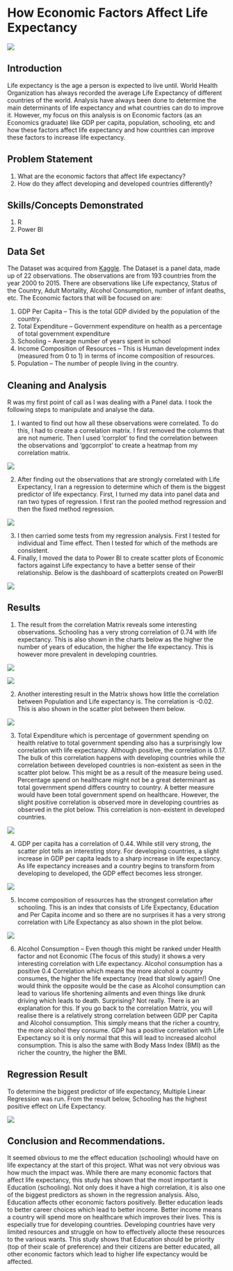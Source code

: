 # How Economic Factors Affect Life Expectancy
![](https://github.com/samuelejedegba/How-Economic-Factors-Affect-Life-Expectancy/blob/main/Cover%20Image.webp)

## Introduction
Life expectancy is the age a person is expected to live until. World Health Organization has always recorded the average Life Expectancy of different countries of the world. Analysis have always been done to determine the main determinants of life expectancy and what countries can do to improve it. However, my focus on this analysis is on Economic factors (as an Economics graduate) like GDP per capita, population, schooling, etc and how these factors affect life expectancy and how countries can improve these factors to increase life expectancy.

## Problem Statement
1.	What are the economic factors that affect life expectancy?
2.	How do they affect developing and developed countries differently?
## Skills/Concepts Demonstrated
1.	R
2.	Power BI

## Data Set
The Dataset was acquired from [Kaggle](https://www.kaggle.com/datasets/kumarajarshi/life-expectancy-who). The Dataset is a panel data, made up of 22 observations. The observations are from 193 countries from the year 2000 to 2015. There are observations like Life expectancy, Status of the Country, Adult Mortality, Alcohol Consumption, number of infant deaths, etc. The Economic factors that will be focused on are:
1.	GDP Per Capita – This is the total GDP divided by the population of the country. 
2.	Total Expenditure – Government expenditure on health as a percentage of total government expenditure
3.	Schooling – Average number of years spent in school
4.	Income Composition of Resources – This is Human development index (measured from 0 to 1) in terms of income composition of resources.
5.	Population – The number of people living in the country.

## Cleaning and Analysis
R was my first point of call as I was dealing with a Panel data. I took the following steps to manipulate and analyse the data.
1.	I wanted to find out how all these observations were correlated. To do this, I had to create a correlation matrix. I first removed the columns that are not numeric. Then I used ‘corrplot’ to find the correlation between the observations and ‘ggcorrplot’ to create a heatmap from my correlation matrix.

![](https://github.com/samuelejedegba/How-Economic-Factors-Affect-Life-Expectancy/blob/main/Correlation%20in%20R.PNG)

2.	After finding out the observations that are strongly correlated with Life Expectancy, I ran a regression to determine which of them is the biggest predictor of life expectancy. First, I turned my data into panel data and ran two types of regression. I first ran the pooled method regression and then the fixed method regression.

![](https://github.com/samuelejedegba/How-Economic-Factors-Affect-Life-Expectancy/blob/main/Regression%20in%20R.PNG)

3.	I then carried some tests  from my regression analysis. First I tested for individual and Time effect. Then I tested for which of the methods are consistent.
4.	Finally, I moved the data to Power BI to create scatter plots of Economic factors against Life expectancy to have a better sense of their relationship. Below is the dashboard of scatterplots created on PowerBI

![](https://github.com/samuelejedegba/How-Economic-Factors-Affect-Life-Expectancy/blob/main/Dashboard.PNG)

## Results

1.	The result from the correlation Matrix reveals some interesting observations. Schooling has a very strong correlation of 0.74 with life expectancy. This is also shown in the charts below as the higher the number of years of education, the higher the life expectancy. This is however more prevalent in developing countries.

![](https://github.com/samuelejedegba/How-Economic-Factors-Affect-Life-Expectancy/blob/main/Correlation%20Matrix.PNG)

![](https://github.com/samuelejedegba/How-Economic-Factors-Affect-Life-Expectancy/blob/main/Schooling%20and%20Life%20Expectancy.PNG)

2.	Another interesting result in the Matrix shows how little the correlation between Population and Life expectancy is. The correlation is -0.02. This is also shown in the scatter plot between them below.

![](https://github.com/samuelejedegba/How-Economic-Factors-Affect-Life-Expectancy/blob/main/Population%20and%20Life%20Expectancy.PNG)

3.	Total Expenditure which is percentage of government spending on health relative to total government spending also has a surprisingly low correlation with life expectancy. Although positive, the correlation is 0.17. The bulk of this correlation happens with developing countries while the correlation between developed countries is non-existent as seen in the scatter plot below. This might be as a result of the measure being used. Percentage spend on healthcare might not be a great determinant as total government spend differs country to country. A better measure would have been total government spend on healthcare. However, the slight positive correlation is observed more in developing countries as observed in the plot below. This correlation is non-existent in developed countries.

![](https://github.com/samuelejedegba/How-Economic-Factors-Affect-Life-Expectancy/blob/main/Total%20expenditure%20and%20Life%20expectancy.PNG)

4.	GDP per capita has a correlation of 0.44. While still very strong, the scatter plot tells an interesting story. For developing countries, a slight increase in GDP per capita leads to a sharp increase in life expectancy. As life expectancy increases and a country begins to transform from developing to developed, the GDP effect becomes less stronger. 

![](https://github.com/samuelejedegba/How-Economic-Factors-Affect-Life-Expectancy/blob/main/GDP%20Per%20Capita%20and%20Life%20expectancy.PNG)

5.	Income composition of resources has the strongest correlation after schooling. This is an index that consists of Life Expectancy, Education and Per Capita income and so there are no surprises it has a very strong correlation with Life Expectancy as also shown in the plot below. 

![](https://github.com/samuelejedegba/How-Economic-Factors-Affect-Life-Expectancy/blob/main/Income%20composition%20and%20Life%20Expectancy.PNG)

6.	Alcohol Consumption – Even though this might be ranked under Health factor and not Economic (The focus of this study) it shows a very interesting correlation with Life expectancy. Alcohol consumption has a positive 0.4 Correlation which means the more alcohol a country consumes, the higher the life expectancy (read that slowly again!) One would think the opposite would be the case as Alcohol consumption can lead to various life shortening ailments and even things like drunk driving which leads to death. Surprising? Not really. There is an explanation for this. If you go back to the correlation Matrix, you will realise there is a relatively strong correlation between GDP per Capita and Alcohol consumption. This simply means that the richer a country, the more alcohol they consume. GDP has a positive correlation with Life Expectancy so it is only normal that this will lead to increased alcohol consumption. This is also the same with Body Mass Index (BMI) as the richer the country, the higher the BMI.

## Regression Result
To determine the biggest predictor of life expectancy, Multiple Linear Regression was run. From the result below, Schooling has the highest positive effect on Life Expectancy. 

![](https://github.com/samuelejedegba/How-Economic-Factors-Affect-Life-Expectancy/blob/main/Regression%20Result.PNG)

## Conclusion and Recommendations.
It seemed obvious to me the effect education (schooling) whould have on life expectancy at the start of this project. What was not very obvious was how much the impact was. While there are many economic factors that affect life expectancy, this study has shown that the most important is Education (schooling). Not only does it have a high correlation, it is also one of the biggest predictors as shown in the regression analysis. Also, Education affects other economic factors positively. Better education leads to better career choices which lead to better income. Better income means a country will spend more on healthcare which improves their lives. This is especially true for developing countries. Developing countries have very limited resources and struggle on how to effectively allocte these resources to the various wants. This study shows that Education should be priority (top of their scale of preference) and their citizens are better educated, all other economic factors which lead to higher life expectancy would be affected.

